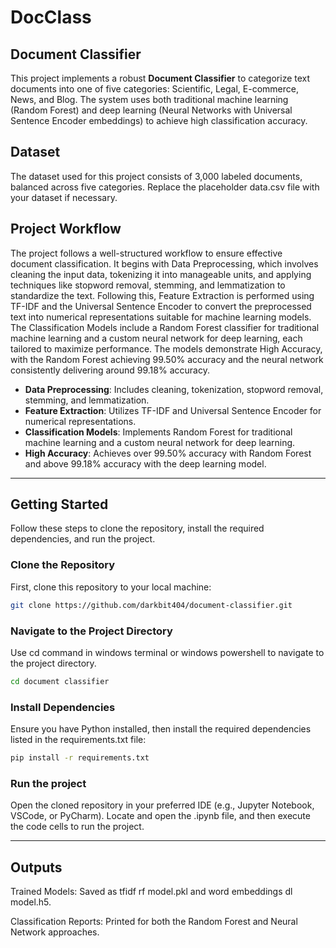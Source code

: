 # DocClass
## Document Classifier

This project implements a robust **Document Classifier** to categorize text documents into one of five categories: Scientific, Legal, E-commerce, News, and Blog. The system uses both traditional machine learning (Random Forest) and deep learning (Neural Networks with Universal Sentence Encoder embeddings) to achieve high classification accuracy.

## Dataset
The dataset used for this project consists of 3,000 labeled documents, balanced across five categories. Replace the placeholder data.csv file with your dataset if necessary.

## Project Workflow
The project follows a well-structured workflow to ensure effective document classification. It begins with Data Preprocessing, which involves cleaning the input data, tokenizing it into manageable units, and applying techniques like stopword removal, stemming, and lemmatization to standardize the text. Following this, Feature Extraction is performed using TF-IDF and the Universal Sentence Encoder to convert the preprocessed text into numerical representations suitable for machine learning models. The Classification Models include a Random Forest classifier for traditional machine learning and a custom neural network for deep learning, each tailored to maximize performance. The models demonstrate High Accuracy, with the Random Forest achieving 99.50% accuracy and the neural network consistently delivering around 99.18% accuracy.

- **Data Preprocessing**: Includes cleaning, tokenization, stopword removal, stemming, and lemmatization.
- **Feature Extraction**: Utilizes TF-IDF and Universal Sentence Encoder for numerical representations.
- **Classification Models**: Implements Random Forest for traditional machine learning and a custom neural network for deep learning.
- **High Accuracy**: Achieves over 99.50% accuracy with Random Forest and above 99.18% accuracy with the deep learning model.

---

## Getting Started

Follow these steps to clone the repository, install the required dependencies, and run the project.

### Clone the Repository
First, clone this repository to your local machine:
```bash
git clone https://github.com/darkbit404/document-classifier.git
```
### Navigate to the Project Directory
Use cd command in windows terminal or windows powershell to navigate to the project directory.
```bash
cd document classifier
```
### Install Dependencies
Ensure you have Python installed, then install the required dependencies listed in the requirements.txt file:
```bash
pip install -r requirements.txt
```
### Run the project
Open the cloned repository in your preferred IDE (e.g., Jupyter Notebook, VSCode, or PyCharm). Locate and open the .ipynb file, and then execute the code cells to run the project.

---

## Outputs
Trained Models: Saved as tfidf rf model.pkl and word embeddings dl model.h5.

Classification Reports: Printed for both the Random Forest and Neural Network approaches.
